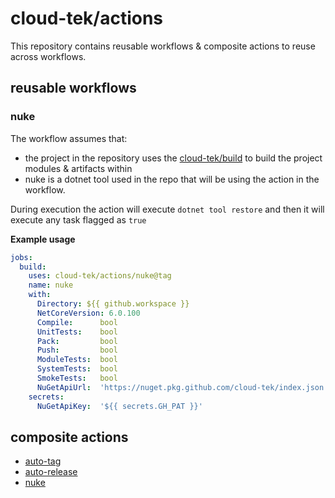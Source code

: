 # cloud-tek/actions

This repository contains reusable workflows & composite actions to reuse across workflows.

## reusable workflows

### nuke

The workflow assumes that:
- the project in the repository uses the [cloud-tek/build](https://github.com/cloud-tek/build) to build the project modules & artifacts within
- nuke is a dotnet tool used in the repo that will be using the action in the workflow. 

During execution the action will execute `dotnet tool restore`
and then it will execute any task flagged as `true`

**Example usage**
```yaml
jobs:
  build:
    uses: cloud-tek/actions/nuke@tag
    name: nuke
    with:
      Directory: ${{ github.workspace }}
      NetCoreVersion: 6.0.100
      Compile:      bool
      UnitTests:    bool
      Pack:         bool
      Push:         bool
      ModuleTests:  bool
      SystemTests:  bool
      SmokeTests:   bool
      NuGetApiUrl:  'https://nuget.pkg.github.com/cloud-tek/index.json'
    secrets:
      NuGetApiKey:  '${{ secrets.GH_PAT }}'
```

## composite actions

- [auto-tag](./auto-tag/README.md)
- [auto-release](./auto-release/README.md)
- [nuke](./nuke/README.md)

